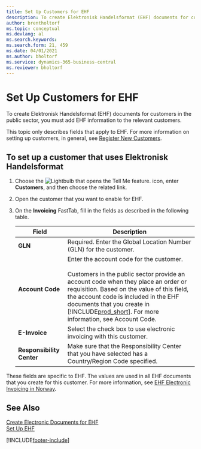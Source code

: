 ```yaml
---
title: Set Up Customers for EHF
description: To create Elektronisk Handelsformat (EHF) documents for customers in the public sector in Norway, you must add EHF information to the relevant customers.
author: brentholtorf
ms.topic: conceptual
ms.devlang: al
ms.search.keywords:
ms.search.form: 21, 459
ms.date: 04/01/2021
ms.author: bholtorf
ms.service: dynamics-365-business-central
ms.reviewer: bholtorf
---
```

# Set Up Customers for EHF
To create Elektronisk Handelsformat (EHF) documents for customers in the public sector, you must add EHF information to the relevant customers.  

This topic only describes fields that apply to EHF. For more information on setting up customers, in general, see [Register New Customers](../../sales-how-register-new-customers.md).  

## To set up a customer that uses Elektronisk Handelsformat  

1.  Choose the ![Lightbulb that opens the Tell Me feature.](../../media/ui-search/search_small.png "Tell me what you want to do") icon, enter **Customers**, and then choose the related link.  
2.  Open the customer that you want to enable for EHF.  
3.  On the **Invoicing** FastTab, fill in the fields as described in the following table.  

    |Field|Description|  
    |---------------------------------|---------------------------------------|  
    |**GLN**|Required. Enter the Global Location Number (GLN) for the customer.|  
    |**Account Code**|Enter the account code for the customer.<br /><br /> Customers in the public sector provide an account code when they place an order or requisition. Based on the value of this field, the account code is included in the EHF documents that you create in [!INCLUDE[prod_short](../../includes/prod_short.md)]. For more information, see Account Code.|  
    |**E-Invoice**|Select the check box to use electronic invoicing with this customer.|  
    |**Responsibility Center**|Make sure that the Responsibility Center that you have selected has a Country/Region Code specified.|  

These fields are specific to EHF. The values are used in all EHF documents that you create for this customer. For more information, see [EHF Electronic Invoicing in Norway](ehf-electronic-invoicing-in-norway.md).  

## See Also  
 [Create Electronic Documents for EHF](how-to-create-electronic-documents-for-ehf.md)   
 [Set Up EHF](how-to-set-up-ehf.md)


[!INCLUDE[footer-include](../../includes/footer-banner.md)]